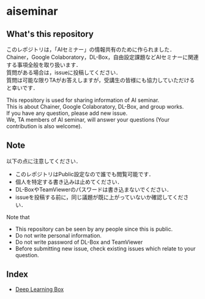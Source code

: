# aiseminar

## What's this repository
このレポジトリは，「AIセミナー」の情報共有のために作られました．  
Chainer，Google Colaboratory，DL-Box，自由設定課題などAIセミナーに関連する事項全般を取り扱います．  
質問がある場合は，issueに投稿してください．  
質問は可能な限りTAがお答えしますが，受講生の皆様にも協力していただけると幸いです．

This repository is used for sharing information of AI seminar.  
This is about Chainer, Google Colaboratory, DL-Box, and group works.  
If you have any question, please add new issue.  
We, TA members of AI seminar, will answer your questions (Your contribution is also welcome).

## Note
以下の点に注意してください．

* このレポジトリはPublic設定なので誰でも閲覧可能です．
* 個人を特定する書き込みは止めてください．
* DL-BoxやTeamViewerのパスワードは書き込まないでください．
* issueを投稿する前に，同じ議題が既に上がっていないか確認してください．

Note that

* This repository can be seen by any people since this is public.
* Do not write personal information.
* Do not write password of DL-Box and TeamViewer
* Before submitting new issue, check existing issues which relate to your question.

## Index

* [Deep Learning Box](dlbox/README.md)
